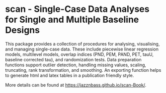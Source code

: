 # scan - Single-Case Data Analyses for Single and Multiple Baseline Designs


This package provides a collection of procedures for analysing, visualising, 
and managing single-case data. These include piecewise linear regression 
models, multilevel models, overlap indices (PND, PEM, PAND, PET, tauU, 
baseline corrected tau), and randomization tests. Data preparation functions 
support outlier detection, handling missing values, scaling, truncating, 
rank transformation, and smoothing. An exporting function helps to generate 
html and latex tables in a publication friendly style.  

More details can be found at <https://jazznbass.github.io/scan-Book/>.